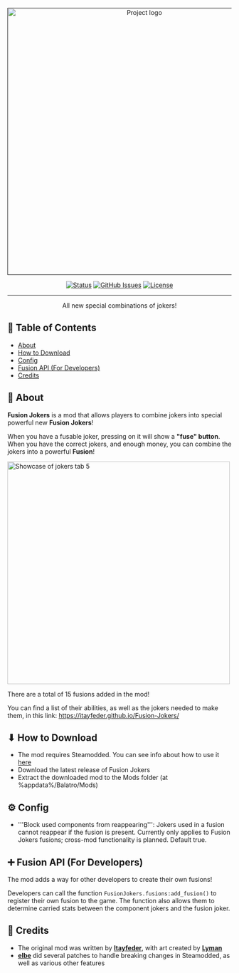 <p align="center">
  <a href="" rel="noopener">
 <img width=600px src="art/logo.png?raw=true" alt="Project logo"></a>
</p>


<div align="center">

[![Status](https://img.shields.io/badge/status-active-success.svg)]()
[![GitHub Issues](https://img.shields.io/github/issues/itayfeder/Fusion-Jokers.svg)](https://github.com/itayfeder/Fusion-Jokers/issues)
[![License](https://img.shields.io/badge/license-GNU-blue.svg)](/LICENSE)

</div>

---

<p align="center"> All new special combinations of jokers!
    <br> 
</p>

## 📝 Table of Contents

- [About](#about)
- [How to Download](#how_to_download)
- [Config](#config)
- [Fusion API (For Developers)](#fusion_api)
- [Credits](#credits)

## 🧐 About <a name = "about"></a>

**Fusion Jokers** is a mod that allows players to combine jokers into special powerful new **Fusion Jokers**!

When you have a fusable joker, pressing on it will show a **"fuse" button**. When you have the correct jokers, and enough money, you can combine the jokers into a powerful **Fusion**! 

<img width=500px src="art/jokers_tab.png?raw=true" alt="Showcase of jokers tab 5"></a>

There are a total of 15 fusions added in the mod!

You can find a list of their abilities, as well as the jokers needed to make them, in this link: https://itayfeder.github.io/Fusion-Jokers/

## ⬇ How to Download <a name = "how_to_download"></a>

- The mod requires Steamodded. You can see info about how to use it [here](https://github.com/Steamopollys/Steamodded)
- Download the latest release of Fusion Jokers
- Extract the downloaded mod to the Mods folder (at %appdata%/Balatro/Mods)

## ⚙️ Config <a name = "config"></a>

- '''Block used components from reappearing''': Jokers used in a fusion cannot reappear if the fusion is present. Currently only applies to Fusion Jokers fusions; cross-mod functionality is planned. Default true.

## ➕ Fusion API (For Developers) <a name = "fusion_api"></a>

The mod adds a way for other developers to create their own fusions!

Developers can call the function `FusionJokers.fusions:add_fusion()` to register their own fusion to the game. The function also allows them to determine carried stats between the component jokers and the fusion joker.

## 🎉 Credits <a name = "credits"></a>

- The original mod was written by [**Itayfeder**](https://github.com/stars/itayfeder/lists/balatro-modding), with art created by [**Lyman**](https://github.com/spikeof2010)
- [**elbe**](https://github.com/lshtech) did several patches to handle breaking changes in Steamodded, as well as various other features
